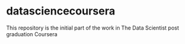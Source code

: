 # datasciencecoursera
This repository is the initial part of the work in The Data Scientist post graduation Coursera
